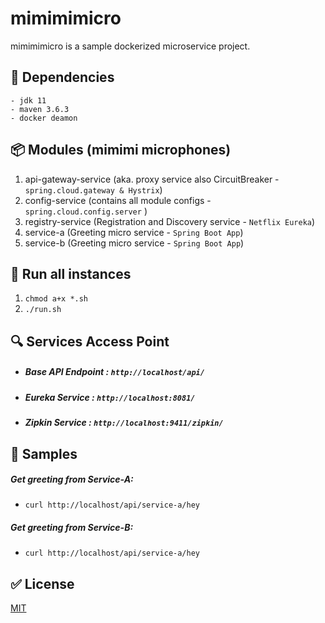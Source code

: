 # mimimimicro
mimimimicro is a sample dockerized microservice project.


## 🔨 Dependencies
```
- jdk 11
- maven 3.6.3
- docker deamon
```

## 📦 Modules (mimimi microphones)
1. api-gateway-service (aka. proxy service also CircuitBreaker  - `spring.cloud.gateway & Hystrix`)
2. config-service (contains all module configs - `spring.cloud.config.server` )
3. registry-service (Registration and Discovery service - `Netflix Eureka`)
4. service-a (Greeting micro service - `Spring Boot App`)
5. service-b (Greeting micro service - `Spring Boot App`)

## 🚀 Run all instances
 1. `chmod a+x *.sh`
 2. `./run.sh`

## 🔍 Services Access Point
- ##### Base API Endpoint : `http://localhost/api/`
- ##### Eureka Service : `http://localhost:8081/`
- ##### Zipkin Service : `http://localhost:9411/zipkin/`

## 🎉 Samples
##### Get greeting from Service-A:
- `curl http://localhost/api/service-a/hey`

##### Get greeting from Service-B:
- `curl http://localhost/api/service-a/hey`

## ✅ License
[MIT](https://choosealicense.com/licenses/mit/)
